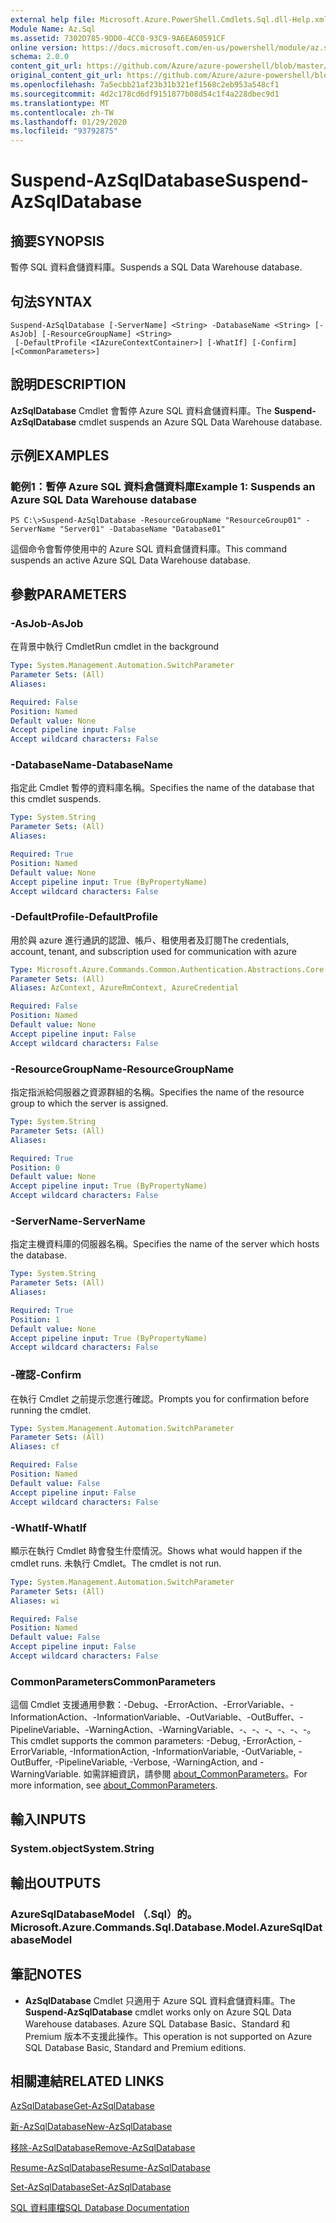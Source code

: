 ```yaml
---
external help file: Microsoft.Azure.PowerShell.Cmdlets.Sql.dll-Help.xml
Module Name: Az.Sql
ms.assetid: 7302D785-9DD0-4CC0-93C9-9A6EA60591CF
online version: https://docs.microsoft.com/en-us/powershell/module/az.sql/suspend-azsqldatabase
schema: 2.0.0
content_git_url: https://github.com/Azure/azure-powershell/blob/master/src/Sql/Sql/help/Suspend-AzSqlDatabase.md
original_content_git_url: https://github.com/Azure/azure-powershell/blob/master/src/Sql/Sql/help/Suspend-AzSqlDatabase.md
ms.openlocfilehash: 7a5ecbb21af23b31b321ef1568c2eb953a548cf1
ms.sourcegitcommit: 4d2c178cd6df9151877b08d54c1f4a228dbec9d1
ms.translationtype: MT
ms.contentlocale: zh-TW
ms.lasthandoff: 01/29/2020
ms.locfileid: "93792875"
---
```

# <span data-ttu-id="71e39-101">Suspend-AzSqlDatabase</span><span class="sxs-lookup"><span data-stu-id="71e39-101">Suspend-AzSqlDatabase</span></span>

## <span data-ttu-id="71e39-102">摘要</span><span class="sxs-lookup"><span data-stu-id="71e39-102">SYNOPSIS</span></span>
<span data-ttu-id="71e39-103">暫停 SQL 資料倉儲資料庫。</span><span class="sxs-lookup"><span data-stu-id="71e39-103">Suspends a SQL Data Warehouse database.</span></span>

## <span data-ttu-id="71e39-104">句法</span><span class="sxs-lookup"><span data-stu-id="71e39-104">SYNTAX</span></span>

```
Suspend-AzSqlDatabase [-ServerName] <String> -DatabaseName <String> [-AsJob] [-ResourceGroupName] <String>
 [-DefaultProfile <IAzureContextContainer>] [-WhatIf] [-Confirm] [<CommonParameters>]
```

## <span data-ttu-id="71e39-105">說明</span><span class="sxs-lookup"><span data-stu-id="71e39-105">DESCRIPTION</span></span>
<span data-ttu-id="71e39-106">**AzSqlDatabase** Cmdlet 會暫停 Azure SQL 資料倉儲資料庫。</span><span class="sxs-lookup"><span data-stu-id="71e39-106">The **Suspend-AzSqlDatabase** cmdlet suspends an Azure SQL Data Warehouse database.</span></span>

## <span data-ttu-id="71e39-107">示例</span><span class="sxs-lookup"><span data-stu-id="71e39-107">EXAMPLES</span></span>

### <span data-ttu-id="71e39-108">範例1：暫停 Azure SQL 資料倉儲資料庫</span><span class="sxs-lookup"><span data-stu-id="71e39-108">Example 1: Suspends an Azure SQL Data Warehouse database</span></span>
```
PS C:\>Suspend-AzSqlDatabase -ResourceGroupName "ResourceGroup01" -ServerName "Server01" -DatabaseName "Database01"
```

<span data-ttu-id="71e39-109">這個命令會暫停使用中的 Azure SQL 資料倉儲資料庫。</span><span class="sxs-lookup"><span data-stu-id="71e39-109">This command suspends an active Azure SQL Data Warehouse database.</span></span>

## <span data-ttu-id="71e39-110">參數</span><span class="sxs-lookup"><span data-stu-id="71e39-110">PARAMETERS</span></span>

### <span data-ttu-id="71e39-111">-AsJob</span><span class="sxs-lookup"><span data-stu-id="71e39-111">-AsJob</span></span>
<span data-ttu-id="71e39-112">在背景中執行 Cmdlet</span><span class="sxs-lookup"><span data-stu-id="71e39-112">Run cmdlet in the background</span></span>

```yaml
Type: System.Management.Automation.SwitchParameter
Parameter Sets: (All)
Aliases:

Required: False
Position: Named
Default value: None
Accept pipeline input: False
Accept wildcard characters: False
```

### <span data-ttu-id="71e39-113">-DatabaseName</span><span class="sxs-lookup"><span data-stu-id="71e39-113">-DatabaseName</span></span>
<span data-ttu-id="71e39-114">指定此 Cmdlet 暫停的資料庫名稱。</span><span class="sxs-lookup"><span data-stu-id="71e39-114">Specifies the name of the database that this cmdlet suspends.</span></span>

```yaml
Type: System.String
Parameter Sets: (All)
Aliases:

Required: True
Position: Named
Default value: None
Accept pipeline input: True (ByPropertyName)
Accept wildcard characters: False
```

### <span data-ttu-id="71e39-115">-DefaultProfile</span><span class="sxs-lookup"><span data-stu-id="71e39-115">-DefaultProfile</span></span>
<span data-ttu-id="71e39-116">用於與 azure 進行通訊的認證、帳戶、租使用者及訂閱</span><span class="sxs-lookup"><span data-stu-id="71e39-116">The credentials, account, tenant, and subscription used for communication with azure</span></span>

```yaml
Type: Microsoft.Azure.Commands.Common.Authentication.Abstractions.Core.IAzureContextContainer
Parameter Sets: (All)
Aliases: AzContext, AzureRmContext, AzureCredential

Required: False
Position: Named
Default value: None
Accept pipeline input: False
Accept wildcard characters: False
```

### <span data-ttu-id="71e39-117">-ResourceGroupName</span><span class="sxs-lookup"><span data-stu-id="71e39-117">-ResourceGroupName</span></span>
<span data-ttu-id="71e39-118">指定指派給伺服器之資源群組的名稱。</span><span class="sxs-lookup"><span data-stu-id="71e39-118">Specifies the name of the resource group to which the server is assigned.</span></span>

```yaml
Type: System.String
Parameter Sets: (All)
Aliases:

Required: True
Position: 0
Default value: None
Accept pipeline input: True (ByPropertyName)
Accept wildcard characters: False
```

### <span data-ttu-id="71e39-119">-ServerName</span><span class="sxs-lookup"><span data-stu-id="71e39-119">-ServerName</span></span>
<span data-ttu-id="71e39-120">指定主機資料庫的伺服器名稱。</span><span class="sxs-lookup"><span data-stu-id="71e39-120">Specifies the name of the server which hosts the database.</span></span>

```yaml
Type: System.String
Parameter Sets: (All)
Aliases:

Required: True
Position: 1
Default value: None
Accept pipeline input: True (ByPropertyName)
Accept wildcard characters: False
```

### <span data-ttu-id="71e39-121">-確認</span><span class="sxs-lookup"><span data-stu-id="71e39-121">-Confirm</span></span>
<span data-ttu-id="71e39-122">在執行 Cmdlet 之前提示您進行確認。</span><span class="sxs-lookup"><span data-stu-id="71e39-122">Prompts you for confirmation before running the cmdlet.</span></span>

```yaml
Type: System.Management.Automation.SwitchParameter
Parameter Sets: (All)
Aliases: cf

Required: False
Position: Named
Default value: False
Accept pipeline input: False
Accept wildcard characters: False
```

### <span data-ttu-id="71e39-123">-WhatIf</span><span class="sxs-lookup"><span data-stu-id="71e39-123">-WhatIf</span></span>
<span data-ttu-id="71e39-124">顯示在執行 Cmdlet 時會發生什麼情況。</span><span class="sxs-lookup"><span data-stu-id="71e39-124">Shows what would happen if the cmdlet runs.</span></span>
<span data-ttu-id="71e39-125">未執行 Cmdlet。</span><span class="sxs-lookup"><span data-stu-id="71e39-125">The cmdlet is not run.</span></span>

```yaml
Type: System.Management.Automation.SwitchParameter
Parameter Sets: (All)
Aliases: wi

Required: False
Position: Named
Default value: False
Accept pipeline input: False
Accept wildcard characters: False
```

### <span data-ttu-id="71e39-126">CommonParameters</span><span class="sxs-lookup"><span data-stu-id="71e39-126">CommonParameters</span></span>
<span data-ttu-id="71e39-127">這個 Cmdlet 支援通用參數：-Debug、-ErrorAction、-ErrorVariable、-InformationAction、-InformationVariable、-OutVariable、-OutBuffer、-PipelineVariable、-WarningAction、-WarningVariable、-、-、-、-、-、-。</span><span class="sxs-lookup"><span data-stu-id="71e39-127">This cmdlet supports the common parameters: -Debug, -ErrorAction, -ErrorVariable, -InformationAction, -InformationVariable, -OutVariable, -OutBuffer, -PipelineVariable, -Verbose, -WarningAction, and -WarningVariable.</span></span> <span data-ttu-id="71e39-128">如需詳細資訊，請參閱 [about_CommonParameters](https://go.microsoft.com/fwlink/?LinkID=113216)。</span><span class="sxs-lookup"><span data-stu-id="71e39-128">For more information, see [about_CommonParameters](https://go.microsoft.com/fwlink/?LinkID=113216).</span></span>

## <span data-ttu-id="71e39-129">輸入</span><span class="sxs-lookup"><span data-stu-id="71e39-129">INPUTS</span></span>

### <span data-ttu-id="71e39-130">System.object</span><span class="sxs-lookup"><span data-stu-id="71e39-130">System.String</span></span>

## <span data-ttu-id="71e39-131">輸出</span><span class="sxs-lookup"><span data-stu-id="71e39-131">OUTPUTS</span></span>

### <span data-ttu-id="71e39-132">AzureSqlDatabaseModel （.Sql）的。</span><span class="sxs-lookup"><span data-stu-id="71e39-132">Microsoft.Azure.Commands.Sql.Database.Model.AzureSqlDatabaseModel</span></span>

## <span data-ttu-id="71e39-133">筆記</span><span class="sxs-lookup"><span data-stu-id="71e39-133">NOTES</span></span>
* <span data-ttu-id="71e39-134">**AzSqlDatabase** Cmdlet 只適用于 Azure SQL 資料倉儲資料庫。</span><span class="sxs-lookup"><span data-stu-id="71e39-134">The **Suspend-AzSqlDatabase** cmdlet works only on Azure SQL Data Warehouse databases.</span></span> <span data-ttu-id="71e39-135">Azure SQL Database Basic、Standard 和 Premium 版本不支援此操作。</span><span class="sxs-lookup"><span data-stu-id="71e39-135">This operation is not supported on Azure SQL Database Basic, Standard and Premium editions.</span></span>

## <span data-ttu-id="71e39-136">相關連結</span><span class="sxs-lookup"><span data-stu-id="71e39-136">RELATED LINKS</span></span>

[<span data-ttu-id="71e39-137">AzSqlDatabase</span><span class="sxs-lookup"><span data-stu-id="71e39-137">Get-AzSqlDatabase</span></span>](./Get-AzSqlDatabase.md)

[<span data-ttu-id="71e39-138">新-AzSqlDatabase</span><span class="sxs-lookup"><span data-stu-id="71e39-138">New-AzSqlDatabase</span></span>](./New-AzSqlDatabase.md)

[<span data-ttu-id="71e39-139">移除-AzSqlDatabase</span><span class="sxs-lookup"><span data-stu-id="71e39-139">Remove-AzSqlDatabase</span></span>](./Remove-AzSqlDatabase.md)

[<span data-ttu-id="71e39-140">Resume-AzSqlDatabase</span><span class="sxs-lookup"><span data-stu-id="71e39-140">Resume-AzSqlDatabase</span></span>](./Resume-AzSqlDatabase.md)

[<span data-ttu-id="71e39-141">Set-AzSqlDatabase</span><span class="sxs-lookup"><span data-stu-id="71e39-141">Set-AzSqlDatabase</span></span>](./Set-AzSqlDatabase.md)

[<span data-ttu-id="71e39-142">SQL 資料庫檔</span><span class="sxs-lookup"><span data-stu-id="71e39-142">SQL Database Documentation</span></span>](https://docs.microsoft.com/azure/sql-database/)


